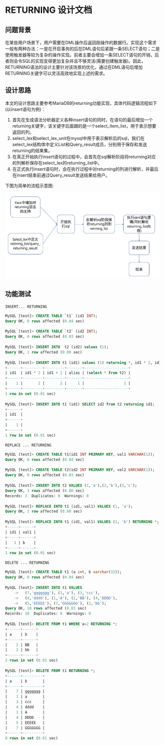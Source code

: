 # RETURNING 设计文档

## 问题背景

在某些用户场景下，用户需要在DML操作后返回刚操作的数据行。实现这个需求一般有两种办法：一是在开启事务的后在DML语句后紧跟一条SELECT语句；二是使用触发器等较为复杂的操作实现。前者主要会增加一条SELECT语句的开销，后者则会令SQL的实现变得更加复杂并且不够灵活(需要创建触发器)。因此，RETURNING语法的设计主要针对该场景的优化，通过在DML语句后增加RETURNING关键字可以灵活高效地实现上述的需求。

## 设计思路

本文的设计思路主要参考MariaDB的returning功能实现，具体代码逻辑流程如下(以insert语句为例)：

1. 首先在生成语法分析器定义各种insert语句的同时，在语句的最后增加一个returning关键字，该关键字后面跟的是一个select_item_list，用于表示想要返回的列。
2. select_lex和select_lex_unit在mysql中用于表示解析后的sql，我们在select_lex结构体中定义List<Item>和Query_result成员，分别用于保存和发送returning的结果集。
3. 在真正开始执行insert语句的过程中，会首先在sql解析阶段将returning对应的列解析保存在select_lex的returning_list中。
4. 在正式执行insert语句时，会在执行过程中对returning的列进行解析，并最后在insert结束前通过Query_result发送结果给用户。

下图为简单的流程示意图:

![image](../images/returning.png)


## 功能测试

```INSERT... RETURNING```

``` sql
MySQL [test]> CREATE TABLE `t1` (id1 INT);
Query OK, 0 rows affected (0.04 sec)

MySQL [test]> CREATE TABLE `t2` (id2 INT);
Query OK, 0 rows affected (0.03 sec)

MySQL [test]> INSERT INTO  t2 (id2) values (1);
Query OK, 1 row affected (0.00 sec)

MySQL [test]> INSERT INTO t1 (id1) values (1) returning *, id1 * 2, id1 + 1, id1 * id1 as alias, (select * from t2); 
+------+---------+---------+-------+--------------------+
| id1  | id1 * 2 | id1 + 1 | alias | (select * from t2) |
+------+---------+---------+-------+--------------------+
|    1 |       2 |       2 |     1 |                  1 |
+------+---------+---------+-------+--------------------+
1 row in set (0.01 sec)

MySQL [test]> INSERT INTO t1 (id1) SELECT id2 from t2 returning id1;
+------+
| id1  |
+------+
|    1 |
+------+
1 row in set (0.01 sec)
```

```REPLACE ... RETURNING```

``` sql
MySQL [test]> CREATE TABLE t1(id1 INT PRIMARY KEY, val1 VARCHAR(1));
Query OK, 0 rows affected (0.04 sec)

MySQL [test]> CREATE TABLE t2(id2 INT PRIMARY KEY, val2 VARCHAR(1));
Query OK, 0 rows affected (0.03 sec)

MySQL [test]> INSERT INTO t2 VALUES (1,'a'),(2,'b'),(3,'c');
Query OK, 3 rows affected (0.00 sec)
Records: 3  Duplicates: 0  Warnings: 0

MySQL [test]> REPLACE INTO t1 (id1, val1) VALUES (1, 'a');
Query OK, 1 row affected (0.00 sec)

MySQL [test]> REPLACE INTO t1 (id1, val1) VALUES (1, 'b') RETURNING *;
+-----+------+
| id1 | val1 |
+-----+------+
|   1 | b    |
+-----+------+
1 row in set (0.01 sec)
```

```DELETE ... RETURNING```

``` sql
MySQL [test]> CREATE TABLE t1 (a int, b varchar(32));
Query OK, 0 rows affected (0.04 sec)

MySQL [test]> INSERT INTO t1 VALUES
    ->   (7,'ggggggg'), (1,'a'), (3,'ccc'),
    ->   (4,'dddd'), (1,'A'), (2,'BB'), (4,'DDDD'),
    ->   (5,'EEEEE'), (7,'GGGGGGG'), (2,'bb');
Query OK, 10 rows affected (0.03 sec)
Records: 10  Duplicates: 0  Warnings: 0

MySQL [test]> DELETE FROM t1 WHERE a=2 RETURNING *;
+------+------+
| a    | b    |
+------+------+
|    2 | BB   |
|    2 | bb   |
+------+------+
2 rows in set (0.01 sec)

MySQL [test]> DELETE FROM t1 RETURNING *;
+------+---------+
| a    | b       |
+------+---------+
|    7 | ggggggg |
|    1 | a       |
|    3 | ccc     |
|    4 | dddd    |
|    1 | A       |
|    4 | DDDD    |
|    5 | EEEEE   |
|    7 | GGGGGGG |
+------+---------+
8 rows in set (0.01 sec)
```
